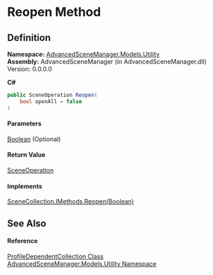 # Reopen Method

## Definition

**Namespace:** [AdvancedSceneManager.Models.Utility](N_AdvancedSceneManager_Models_Utility.md)\
**Assembly:** AdvancedSceneManager (in AdvancedSceneManager.dll) Version: 0.0.0.0

**C#**

```c#
public SceneOperation Reopen(
	bool openAll = false
)
```

#### Parameters

&#x20; [Boolean](https://learn.microsoft.com/dotnet/api/system.boolean)  (Optional)&#x20;

#### Return Value

[SceneOperation](T_AdvancedSceneManager_Core_SceneOperation.md)

#### Implements

[SceneCollection.IMethods.Reopen(Boolean)](M_AdvancedSceneManager_Models_SceneCollection_IMethods_Reopen.md)

## See Also

#### Reference

[ProfileDependentCollection Class](T_AdvancedSceneManager_Models_Utility_ProfileDependentCollection.md)\
[AdvancedSceneManager.Models.Utility Namespace](N_AdvancedSceneManager_Models_Utility.md)

